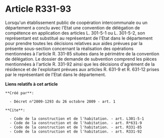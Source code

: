 # Article R331-93

Lorsqu'un établissement public de coopération intercommunale ou un département a conclu avec l'Etat une convention de
délégation de compétence en application des articles L. 301-5-1 ou L. 301-5-2, son représentant est substitué au représentant
de l'Etat dans le département pour prendre toutes les décisions relatives aux aides prévues par la présente sous-section
concernant la réalisation des opérations mentionnées à l'article R. 331-85 situées dans le périmètre de la convention de
délégation. Le dossier de demande de subvention comprend les pièces mentionnées à l'article R. 331-92 ainsi que les décisions
d'agrément de la résidence et de l'exploitant prévues aux articles R. 631-9 et R. 631-12 prises par le représentant de l'Etat
dans le département.

**Liens relatifs à cet article**

	**Créé par**:

	  - Décret n°2009-1293 du 26 octobre 2009 - art. 1

	**Cite**:

	  - Code de la construction et de l'habitation. - art. L301-5-1
	  - Code de la construction et de l'habitation. - art. R*631-9
	  - Code de la construction et de l'habitation. - art. R331-85
	  - Code de la construction et de l'habitation. - art. R331-92
